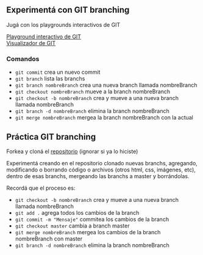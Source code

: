 ## Experimentá con GIT branching

Jugá con los playgrounds interactivos de GIT

[Playground interactivo de GIT](https://learngitbranching.js.org/?NODEMO) <br>
[Visualizador de GIT](http://git-school.github.io/visualizing-git/#free)

### Comandos

* `git commit` crea un nuevo commit
* `git branch` lista las branchs
* `git branch nombreBranch` crea una nueva branch llamada nombreBranch
* `git checkout nombreBranch` mueve a la branch nombreBranch
* `git checkout -b nombreBranch` crea y mueve a una nueva branch llamada nombreBranch
* `git branch -d nombreBranch` elimina la branch nombreBranch
* `git merge nombreBranch` mergea la branch nombreBranch con la actual

## Práctica GIT branching

Forkea y cloná el [repositorio](https://github.com/pabloHoc/practica-git-branching) (ignorar si ya lo hiciste)

Experimentá creando en el repositorio clonado nuevas branchs, agregando, modificando o borrando código o archivos (otros html, css, imágenes, etc), dentro de esas branchs, mergeando las branchs a master y borrándolas.

Recordá que el proceso es:

* `git checkout -b nombreBranch` crea y mueve a una nueva branch llamada nombreBranch
* `git add .` agrega todos los cambios de la branch
* `git commit -m "Mensaje"` commitea los cambios de la branch
* `git checkout master` cambia a branch master
* `git merge nombreBranch` mergea los cambios de la branch nombreBranch con master
* `git branch -d nombreBranch` elimina la branch nombreBranch




